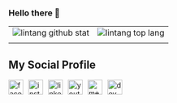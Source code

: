 ### Hello there 🚀

|||
|---|---|
|![lintang github stat](https://github-readme-stats.vercel.app/api?username=AlanAlvarez5&show_icons=true&hide_border=true&theme=vue) | ![lintang top lang](https://github-readme-stats.vercel.app/api/top-langs/?username=AlanAlvarez5&layout=compact&hide_border=true&theme=vue) |
|||

## My Social Profile
<a href="https://www.facebook.com/alan.alvarez.58367">
    <img style="margin-right:10px" align="left" alt="facebook" width="29px" src="https://upload.wikimedia.org/wikipedia/commons/thumb/0/05/Facebook_Logo_%282019%29.png/1024px-Facebook_Logo_%282019%29.png" />    
</a>
<a href="https://www.instagram.com/alanalv5/">
    <img style="margin-right:10px" align="left" alt="instagram" width="29px" src="https://assets.stickpng.com/images/580b57fcd9996e24bc43c521.png" />    
</a>
<a href="https://www.linkedin.com/in/alan-antonio-alvarez-s%C3%A1nchez-2937591a5/">
    <img style="margin-right:10px" align="left" alt="linkedin" width="29px" src="https://masempresas.cea.es/wp-content/uploads/2018/11/LINKEDIN.png" />    
</a>
<a href="https://www.youtube.com/channel/UCtWuyLR7T3Fqz6jUdv8HdLQ">
    <img style="margin-right:10px" align="left" alt="youtube" width="29px" src="https://images.vexels.com/media/users/3/137425/isolated/preview/f2ea1ded4d037633f687ee389a571086-logotipo-del-icono-de-youtube-by-vexels.png" />    
</a>
<a href="https://medium.com/@alanalvarez98.aa">
    <img style="margin-right:10px" align="left" alt="medium" width="29px" src="https://upload.wikimedia.org/wikipedia/commons/thumb/e/ec/Medium_logo_Monogram.svg/1200px-Medium_logo_Monogram.svg.png" />    
</a>
<a href="https://dev.to/alanalvarez5">
    <img style="margin-right:10px" align="left" alt="dev" width="29px" src="https://cdn3.iconfinder.com/data/icons/logos-and-brands-adobe/512/84_Dev-512.png" />    
</a>




<!--
**AlanAlvarez5/AlanAlvarez5** is a ✨ _special_ ✨ repository because its `README.md` (this file) appears on your GitHub profile.

Here are some ideas to get you started:

- 🔭 I’m currently working on ...
- 🌱 I’m currently learning ...
- 👯 I’m looking to collaborate on ...
- 🤔 I’m looking for help with ...
- 💬 Ask me about ...
- 📫 How to reach me: ...
- 😄 Pronouns: ...
- ⚡ Fun fact: ...
-->
